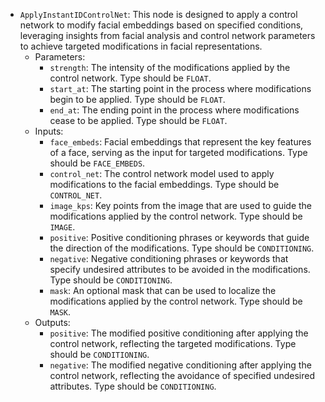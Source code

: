 - `ApplyInstantIDControlNet`: This node is designed to apply a control network to modify facial embeddings based on specified conditions, leveraging insights from facial analysis and control network parameters to achieve targeted modifications in facial representations.
    - Parameters:
        - `strength`: The intensity of the modifications applied by the control network. Type should be `FLOAT`.
        - `start_at`: The starting point in the process where modifications begin to be applied. Type should be `FLOAT`.
        - `end_at`: The ending point in the process where modifications cease to be applied. Type should be `FLOAT`.
    - Inputs:
        - `face_embeds`: Facial embeddings that represent the key features of a face, serving as the input for targeted modifications. Type should be `FACE_EMBEDS`.
        - `control_net`: The control network model used to apply modifications to the facial embeddings. Type should be `CONTROL_NET`.
        - `image_kps`: Key points from the image that are used to guide the modifications applied by the control network. Type should be `IMAGE`.
        - `positive`: Positive conditioning phrases or keywords that guide the direction of the modifications. Type should be `CONDITIONING`.
        - `negative`: Negative conditioning phrases or keywords that specify undesired attributes to be avoided in the modifications. Type should be `CONDITIONING`.
        - `mask`: An optional mask that can be used to localize the modifications applied by the control network. Type should be `MASK`.
    - Outputs:
        - `positive`: The modified positive conditioning after applying the control network, reflecting the targeted modifications. Type should be `CONDITIONING`.
        - `negative`: The modified negative conditioning after applying the control network, reflecting the avoidance of specified undesired attributes. Type should be `CONDITIONING`.
